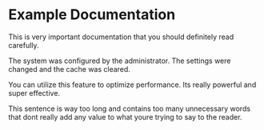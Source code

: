 # Example Documentation

This is very important documentation that you should definitely read carefully.

The system was configured by the administrator. The settings were changed and the cache was cleared.

You can utilize this feature to optimize performance. Its really powerful and super effective.

This sentence is way too long and contains too many unnecessary words that dont really add any value to what youre trying to say to the reader.
